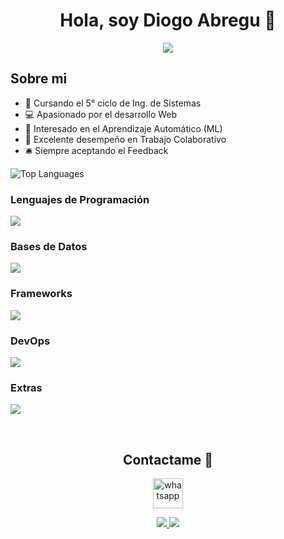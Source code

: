 <div align="center">
<h1 align="center">Hola, soy <strong>Diogo Abregu</strong> 👋</h1>
</div>

<div align="center">
  <img src="https://github.com/DiogoFabricioAG/DiogoFabricioAG/assets/126220077/5ee8a2c2-30d5-4f5b-9b24-c75f2c3f34db">
</div>

## Sobre mi

- 📒 Cursando el 5° ciclo de Ing. de Sistemas
- 💻 Apasionado por el desarrollo Web 
- 🤖 Interesado en el Aprendizaje Automático (ML)
- 🤝 Excelente desempeño en Trabajo Colaborativo 
- 🛎️ Siempre aceptando el Feedback

![Top Languages](https://github-readme-stats.vercel.app/api/top-langs?username=DiogoFabricioAG&show_icons=true&theme=tokyonight&layout=compact)


<h3>Lenguajes de Programación</h3>
<p>
  <a href="https://skillicons.dev">
    <img src="https://skillicons.dev/icons?i=js,ts,py,java&perline=2" />
  </a>
</p>

<h3>Bases de Datos</h3>
<p>
  <a href="https://skillicons.dev">
    <img src="https://skillicons.dev/icons?i=postgres,sqlite,mongodb,mysql,redis,dynamodb&perline=3" />
  </a>
</p>

<h3>Frameworks</h3>
<p>
  <a href="https://skillicons.dev">
    <img src="https://skillicons.dev/icons?i=tailwind,vue,astro,django,spring,fastapi,flask,express,nuxtjs&perline=3" />
  </a>
</p>

<h3>DevOps</h3>
<p>
  <a href="https://skillicons.dev">
    <img src="https://skillicons.dev/icons?i=github,aws,netlify,docker,githubactions&perline=3" />
  </a>
</p>

<h3>Extras</h3>
<p>
  <a href="https://skillicons.dev">
    <img src="https://skillicons.dev/icons?i=html,react,git,notion,idea,vscode,wordpress,vite,vercel,pinia&perline=5" />
  </a>
</p>


<br/>

<h2 align="center">Contactame 🙌</h2>

<p align="center">
  <a href="https://api.whatsapp.com/send?phone=+51923790280&text=Hola,%20mi%20nombre%20es%20%3CTu%20nombre%3E,%20quisiera%20hablar%20contigo%20sobre%20%3C%22Tema%20de%20conversaci%C3%B3n%22%3E"  target="blank">
    <img align="center" src="https://www.espai.es/blog/wp-content/uploads/2013/04/whatsapp-logo.png" align="center" alt="whatsapp" height="48" width="48" />
</a>
</p>
<p align="center">
  <a href="https://www.linkedin.com/in/diogo-abregu-g/" target="blank">
    <img src="https://skillicons.dev/icons?i=linkedin" />
  </a>  
  <a href="mailto:diogo.abregu.g@uni.pe/" target="blank">
    <img src="https://skillicons.dev/icons?i=gmail" />
  </a>  
</p>

